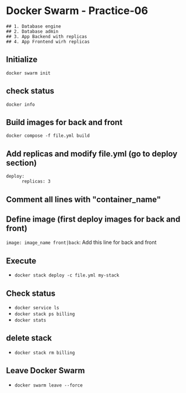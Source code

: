 # Docker Swarm - Practice-06
	## 1. Database engine
	## 2. Database admin
	## 3. App Backend with replicas
	## 4. App Frontend wirh replicas
	
## Initialize
`docker swarm init`

## check status
`docker info`

## Build images for back and front
`docker compose -f file.yml build`

## Add replicas and modify file.yml (go to deploy section)
```
deploy:
      replicas: 3
```
## Comment all lines with "container_name"

## Define image (first deploy images for back and front)
`image: image_name front|back`: Add this line for back and front

## Execute
- `docker stack deploy -c file.yml my-stack`

## Check status
- `docker service ls`
- `docker stack ps billing`
- `docker stats`

## delete stack
- `docker stack rm billing`

## Leave Docker Swarm
- `docker swarm leave --force`
